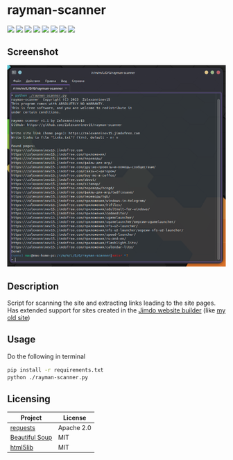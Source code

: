 # rayman-scanner

[![](https://img.shields.io/badge/platforms-All_with_Python-3778AE.svg)](https://github.com/Zalexanninev15/rayman-scanner)
[![](https://img.shields.io/badge/written_on-Python-3776AB.svg?logo=python)](https://github.com/Zalexanninev15/rayman-scanner)
[![](https://img.shields.io/badge/release-v1.1--1-blue.svg)](https://github.com/Zalexanninev15/rayman-scanner)
[![](https://img.shields.io/github/last-commit/Zalexanninev15/rayman-scanner.svg)](https://github.com/Zalexanninev15/rayman-scanner/commits/master)
[![](https://img.shields.io/github/stars/Zalexanninev15/rayman-scanner.svg)](https://github.com/Zalexanninev15/rayman-scanner/stargazers)
[![](https://img.shields.io/github/forks/Zalexanninev15/rayman-scanner.svg)](https://github.com/Zalexanninev15/rayman-scanner/network/members)
[![](https://img.shields.io/badge/license-GPLv3-ligthgreen.svg)](LICENSE)
[![](https://img.shields.io/badge/Donate-FFDD00.svg?logo=buymeacoffee&logoColor=black)](https://z15.neocities.org/donate)

## Screenshot

![screenshot](https://raw.githubusercontent.com/Zalexanninev15/rayman-scanner/main/screenshot.png)

## Description

Script for scanning the site and extracting links leading to the site pages. Has extended support for sites created in the [Jimdo website builder](https://www.jimdo.com) (like [my old site](https://zalexanninev15.jimdofree.com))

## Usage

Do the following in terminal

```bash
pip install -r requirements.txt
python ./rayman-scanner.py
```

## Licensing

Project|License
-------|--------
[requests](https://pypi.org/project/requests)|Apache 2.0
[Beautiful Soup](https://pypi.org/project/beautifulsoup4/)|MIT
[html5lib](https://pypi.org/project/html5lib/)|MIT
